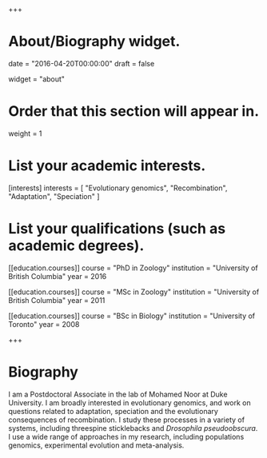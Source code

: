 +++
# About/Biography widget.

date = "2016-04-20T00:00:00"
draft = false

widget = "about"

# Order that this section will appear in.
weight = 1

# List your academic interests.
[interests]
  interests = [
    "Evolutionary genomics",
    "Recombination",
    "Adaptation",
    "Speciation"
  ]

# List your qualifications (such as academic degrees).
[[education.courses]]
  course = "PhD in Zoology"
  institution = "University of British Columbia"
  year = 2016

[[education.courses]]
  course = "MSc in Zoology"
  institution = "University of British Columbia"
  year = 2011

[[education.courses]]
  course = "BSc in Biology"
  institution = "University of Toronto"
  year = 2008
 
+++

# Biography

I am a Postdoctoral Associate in the lab of Mohamed Noor at Duke University. I am broadly interested in evolutionary genomics, and work on questions related to adaptation, speciation and the evolutionary consequences of recombination. I study these processes in a variety of systems, including threespine sticklebacks and *Drosophila pseudoobscura*. I use a wide range of approaches in my research, including populations genomics, experimental evolution and meta-analysis. 